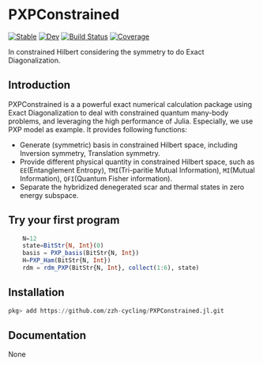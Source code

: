 # PXPConstrained

[![Stable](https://img.shields.io/badge/docs-stable-blue.svg)](https://zzh-cycling.github.io/PXPConstrained.jl/stable/)
[![Dev](https://img.shields.io/badge/docs-dev-blue.svg)](https://zzh-cycling.github.io/PXPConstrained.jl/dev/)
[![Build Status](https://github.com/zzh-cycling/PXPConstrained.jl/actions/workflows/CI.yml/badge.svg?branch=main)](https://github.com/zzh-cycling/PXPConstrained.jl/actions/workflows/CI.yml?query=branch%3Amain)
[![Coverage](https://codecov.io/gh/zzh-cycling/PXPConstrained.jl/branch/main/graph/badge.svg)](https://codecov.io/gh/zzh-cycling/PXPConstrained.jl)


In constrained Hilbert considering the symmetry to do Exact Diagonalization. 

## Introduction

PXPConstrained is a a powerful exact numerical calculation package using Exact Diagonalization to deal with constrained quantum many-body problems, and leveraging the high performance of Julia. Especially, we use PXP model as example. It provides following functions:

- Generate (symmetric) basis in constrained Hilbert space, including Inversion symmetry, Translation symmetry. 
- Provide different physical quantity in constrained Hilbert space, such as `EE`(Entanglement Entropy), `TMI`(Tri-paritie Mutual Information), `MI`(Mutual Information), `QFI`(Quantum Fisher information).
- Separate the hybridized denegerated scar and thermal states in zero energy subspace.

## Try your first program

```julia
    N=12
    state=BitStr{N, Int}(0)
    basis = PXP_basis(BitStr{N, Int})
    H=PXP_Ham(BitStr{N, Int})
    rdm = rdm_PXP(BitStr{N, Int}, collect(1:6), state)
```

## Installation

```julia
pkg> add https://github.com/zzh-cycling/PXPConstrained.jl.git
```

## Documentation

None